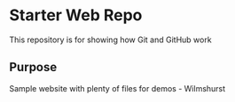 # Starter Web Repo

This repository is for showing how Git and GitHub work

## Purpose

Sample website with plenty of files for demos - Wilmshurst 